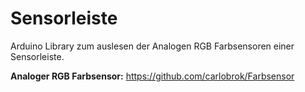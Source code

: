 # Sensorleiste

Arduino Library zum auslesen der Analogen RGB Farbsensoren einer Sensorleiste. 

**Analoger RGB Farbsensor:** https://github.com/carlobrok/Farbsensor
